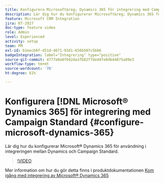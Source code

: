 ```yaml
---
title: Konfigurera Microsoft&reg; Dynamics 365 för integrering med Campaign Standard
description: Lär dig hur du konfigurerar Microsoft&reg; Dynamics 365 för användning i Dynamics- och Campaign Standard-integreringen.
feature: Microsoft CRM Integration
jira: KT-2927
doc-type: feature video
role: Admin
level: Experienced
activity: setup
team: PM
exl-id: b1eecb0f-d51d-4671-93d1-656b507c5bb6
badgeIntegration: label="Integrering" type="positive"
source-git-commit: 4777e0a8f6424a3fb82f7ded4fe0db44875a89e3
workflow-type: tm+mt
source-wordcount: '76'
ht-degree: 61%

---
```


# Konfigurera [!DNL Microsoft® Dynamics 365] för integrering med Campaign Standard {#configure-microsoft-dynamics-365}

Lär dig hur du konfigurerar Microsoft® Dynamics 365 för användning i integreringen mellan Dynamics och Campaign Standard.

>[!VIDEO](https://video.tv.adobe.com/v/27637?quality=12&learn=on)

Mer information om hur du gör detta finns i produktdokumentationen [Kom igång med integrering av Microsoft® Dynamics 365](https://experienceleague.adobe.com/docs/campaign-standard/using/integrating-with-adobe-cloud/campaign-and-microsoft-dynamics-365/d365-acs-get-started.html?lang=sv)
